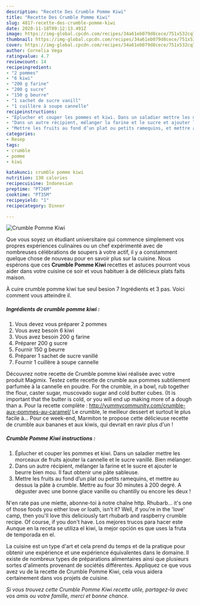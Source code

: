 ```yaml
---
description: "Recette Des Crumble Pomme Kiwi"
title: "Recette Des Crumble Pomme Kiwi"
slug: 4817-recette-des-crumble-pomme-kiwi
date: 2020-11-18T09:12:13.491Z
image: https://img-global.cpcdn.com/recipes/34a61eb079d8cece/751x532cq70/crumble-pomme-kiwi-photo-principale-de-la-recette.jpg
thumbnail: https://img-global.cpcdn.com/recipes/34a61eb079d8cece/751x532cq70/crumble-pomme-kiwi-photo-principale-de-la-recette.jpg
cover: https://img-global.cpcdn.com/recipes/34a61eb079d8cece/751x532cq70/crumble-pomme-kiwi-photo-principale-de-la-recette.jpg
author: Cornelia Vega
ratingvalue: 4.7
reviewcount: 14
recipeingredient:
- "2 pommes"
- "6 kiwi"
- "200 g farine"
- "200 g sucre"
- "150 g beurre"
- "1 sachet de sucre vanill"
- "1 cuillère à soupe cannelle"
recipeinstructions:
- "Éplucher et couper les pommes et kiwi. Dans un saladier mettre les morceaux de fruits ajouter la cannelle et le sucre vanillé. Bien mélanger."
- "Dans un autre récipient, mélanger la farine et le sucre et ajouter le beurre bien mou. Il faut obtenir une pâte sableuse."
- "Mettre les fruits au fond d’un plat ou petits ramequins, et mettre au dessus la pâte à crumble. Mettre au four 30 minutes à 200 degré. A déguster avec une bonne glace vanille ou chantilly ou encore les deux !"
categories:
- Resep
tags:
- crumble
- pomme
- kiwi

katakunci: crumble pomme kiwi 
nutrition: 130 calories
recipecuisine: Indonesian
preptime: "PT26M"
cooktime: "PT35M"
recipeyield: "1"
recipecategory: Dinner

---
```



![Crumble Pomme Kiwi](https://img-global.cpcdn.com/recipes/34a61eb079d8cece/751x532cq70/crumble-pomme-kiwi-photo-principale-de-la-recette.jpg)

Que vous soyez un étudiant universitaire qui commence simplement vos propres expériences culinaires ou un chef expérimenté avec de nombreuses célébrations de soupers à votre actif, il y a constamment quelque chose de nouveau pour en savoir plus sur la cuisine. Nous espérons que ces <strong> Crumble Pomme Kiwi </strong> recettes et astuces pourront vous aider dans votre cuisine ce soir et vous habituer à de délicieux plats faits maison.

<!--inarticleads1-->

À cuire crumble pomme kiwi tue seul besion 7 Ingrédients et 3 pas. Voici comment vous atteindre il.

##### Ingrédients de crumble pomme kiwi :

1. Vous devez vous préparer 2 pommes
1. Vous avez besoin 6 kiwi
1. Vous avez besoin 200 g farine
1. Préparer 200 g sucre
1. Fournir 150 g beurre
1. Préparer 1 sachet de sucre vanillé
1. Fournir 1 cuillère à soupe cannelle


Découvrez notre recette de Crumble pomme kiwi réalisée avec votre produit Magimix. Testez cette recette de crumble aux pommes subtilement parfumée à la cannelle en poudre. For the crumble, in a bowl, rub together the flour, caster sugar, muscovado sugar and cold butter cubes. (It is important that the butter is cold, or you will end up making more of a dough than a. Pour la recette complète : http://yummycommunity.com/crumble-aux-pommes-au-caramel/ Le crumble, le meilleur dessert et surtout le plus facile à… Pour ce week-end, Marmiton te propose cette délicieuse recette de crumble aux bananes et aux kiwis, qui devrait en ravir plus d&#39;un ! 

<!--inarticleads2-->

##### Crumble Pomme Kiwi instructions :

1. Éplucher et couper les pommes et kiwi. Dans un saladier mettre les morceaux de fruits ajouter la cannelle et le sucre vanillé. Bien mélanger.
1. Dans un autre récipient, mélanger la farine et le sucre et ajouter le beurre bien mou. Il faut obtenir une pâte sableuse.
1. Mettre les fruits au fond d’un plat ou petits ramequins, et mettre au dessus la pâte à crumble. Mettre au four 30 minutes à 200 degré. A déguster avec une bonne glace vanille ou chantilly ou encore les deux !


N&#39;en rate pas une miette, abonne-toi à notre chaîne http. Rhubarb… it&#39;s one of those foods you either love or loath, isn&#39;t it? Well, if you&#39;re in the &#39;love&#39; camp, then you&#39;ll love this deliciously tart rhubarb and raspberry crumble recipe. Of course, if you don&#39;t have. Los mejores trucos para hacer este Aunque en la receta se utiliza el kiwi, la mejor opción es que uses la fruta de temporada en el. 

<!--inarticleads1-->

<p>
La cuisine est un type d'art et cela prend du temps et de la pratique pour obtenir une expérience et une expérience équivalentes dans le domaine. Il existe de nombreux types de préparations alimentaires ainsi que plusieurs sortes d'aliments provenant de sociétés différentes. Appliquez ce que vous avez vu de la recette de Crumble Pomme Kiwi, cela vous aidera certainement dans vos projets de cuisine.
</p>

<p>
<i>Si vous trouvez cette Crumble Pomme Kiwi recette utile, partagez-la avec vos amis ou votre famille, merci et bonne chance.</i>
</p>
